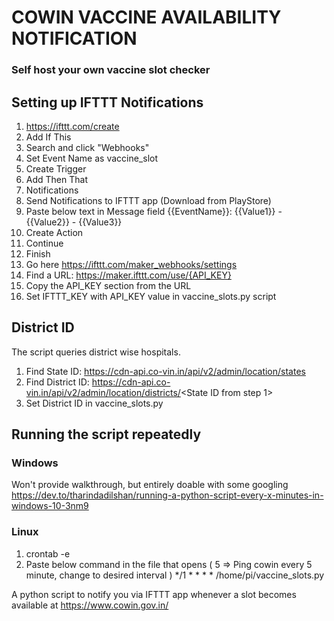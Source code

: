 # COWIN VACCINE AVAILABILITY NOTIFICATION
### Self host your own vaccine slot checker

## Setting up IFTTT Notifications

1. https://ifttt.com/create
2. Add If This
3. Search and click "Webhooks"
4. Set Event Name as vaccine_slot
5. Create Trigger
6. Add Then That
7. Notifications
8. Send Notifications to IFTTT app (Download from PlayStore)
9. Paste below text in Message field
   {{EventName}}: {{Value1}} - {{Value2}} - {{Value3}}
10. Create Action
11. Continue
12. Finish
13. Go here https://ifttt.com/maker_webhooks/settings
14. Find a URL: https://maker.ifttt.com/use/{API_KEY}
15. Copy the API_KEY section from the URL
16. Set IFTTT_KEY with API_KEY value in vaccine_slots.py script

## District ID
The script queries district wise hospitals.
1. Find State ID: https://cdn-api.co-vin.in/api/v2/admin/location/states
2. Find District ID: https://cdn-api.co-vin.in/api/v2/admin/location/districts/<State ID from step 1>
3. Set District ID in vaccine_slots.py

## Running the script repeatedly

### Windows
Won't provide walkthrough, but entirely doable with some googling
https://dev.to/tharindadilshan/running-a-python-script-every-x-minutes-in-windows-10-3nm9

### Linux
1. crontab -e
2. Paste below command in the file that opens ( 5 => Ping cowin every 5 minute, change to desired interval )
  */1 * * * * /home/pi/vaccine_slots.py


A python script to notify you via IFTTT app whenever a slot becomes available at https://www.cowin.gov.in/

